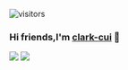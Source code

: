 ![visitors](https://visitor-badge.glitch.me/badge?page_id=clark-cui.visitor-badge)
### Hi friends,I'm [clark-cui](http://clark-cui.top) 👋

![](https://github-readme-stats.vercel.app/api?username=clark-cui&count_private=true&show_icons=true&icon_color=0366d6&text_color=24292e&bg_color=ffffff&hide_title=true)
![](https://github-readme-stats.vercel.app/api/top-langs/?username=clark-cui&layout=compact&hide=html)
<!-- ![](https://wakatime.com/share/@4f3f1e42-9b98-411c-a0de-6a27d90d96b1/75fe1965-c38e-4888-b5bb-56a1dfb34462.svg) -->
